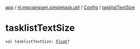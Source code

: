 [app](../../index.md) / [nl.mpcjanssen.simpletask.util](../index.md) / [Config](index.md) / [tasklistTextSize](.)

# tasklistTextSize

`val tasklistTextSize: `[`Float`](https://kotlinlang.org/api/latest/jvm/stdlib/kotlin/-float/index.html)`?`